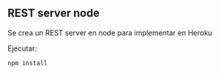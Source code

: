 
## REST server node

Se crea un REST server en node para implementar en Heroku


Ejecutar: 
```
npm install
```

